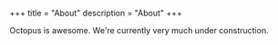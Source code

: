 +++
title = "About"
description = "About"
+++

Octopus is awesome. We're currently very much under construction.
